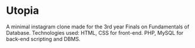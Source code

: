 # Utopia

A minimal instagram clone made for the 3rd year Finals on Fundamentals of Database.
Technologies used:
HTML, CSS for front-end.
PHP, MySQL for back-end scripting and DBMS.
